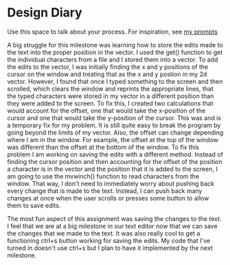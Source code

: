 # Design Diary
Use this space to talk about your process.  For inspiration, see [my prompts](../../../docs/sample_reflection.md) 

A big struggle for this milestone was learning how to store the edits made to the text into the proper position in the vector. I used the get() function to get the individual characters from a file and I stored them into a vector. To add the edits to the vector, I was initially finding the x and y positions of the cursor on the window and treating that as the x and y postion in my 2d vector. However, I found that once I typed something to the screen and then scrolled, which clears the window and reprints the appropriate lines, that the typed characters were stored in my vector in a different position than they were added to the screen. To fix this, I created two calculations that would account for the offset, one that would take the x-position of the cursor and one that would take the y-position of the cursor. This was and is a temporary fix for my problem. It is still quite easy to break the program by going beyond the limits of my vector. Also, the offset can change depending where I am in the window. For example, the offset at the top of the window was different than the offset at the bottom of the window. To fix this problem I am working on saving the edits with a different method. Instead of finding the cursor position and then accounting for the offset of the position a character is in the vector and the position that it is added to the screen, I am going to use the mvwinch() function to read characters from the window. That way, I don't need to immediately worry about pushing back every change that is made to the text. Instead, I can push back many changes at once when the user scrolls or presses some button to allow them to save edits.

The most fun aspect of this assignment was saving the changes to the text. I feel that we are at a big milestone in our text editor now that we can save the changes that we made to the text. It was also really cool to get a functioning ctrl+s button working for saving the edits. My code that I've turned in doesn't use ctrl+s but I plan to have it implemented by the next milestone.
